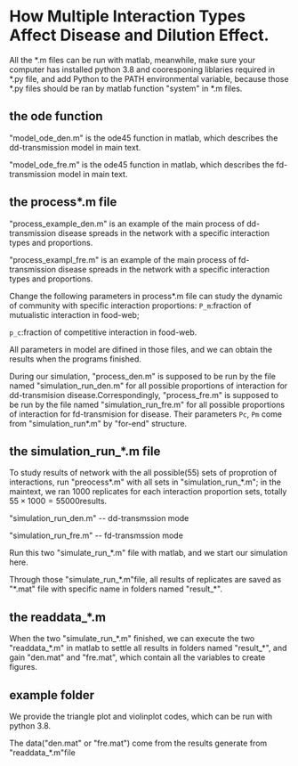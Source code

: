 # How Multiple Interaction Types Affect Disease and Dilution Effect.

All the \*.m files can be run with matlab, meanwhile, make sure your computer has installed python 3.8 and cooresponing liblaries required in \*.py file, and add Python to the PATH environmental variable, because those \*.py files should be ran by matlab function "system" in \*.m files.

## the ode function

"model_ode_den.m" is the ode45 function in matlab, which describes the dd-transmission model in main text.

"model_ode_fre.m" is the ode45 function in matlab, which describes the fd-transmission model in main text.

## the process*.m file
"process_example_den.m" is an example of the main process of dd-transmission disease spreads in the network with a specific interaction types and proportions.

"process_exampl_fre.m" is an example of the main process of fd-transmission disease spreads in the network with a specific interaction types and proportions.

Change the following parameters in process*.m file can study the dynamic of community with specific interaction proportions:
`P_m`:fraction of mutualistic interaction in food-web; 

`p_c`:fraction of competitive  interaction in food-web.

All parameters in model are difined in those files, and we can obtain the results when the programs finished. 


During our simulation, "process_den.m" is supposed to be run by the file named "simulation_run_den.m" for all possible proportions of interaction for dd-transmision disease.Correspondingly, "process_fre.m" is supposed to be run by the file named "simulation_run_fre.m" for all possible proportions of interaction for fd-transmision for disease. Their parameters `Pc`, `Pm` come from "simulation_run\*.m" by "for-end" structure.

## the simulation_run_\*.m file

To study results of network with the all possible(55) sets of proprotion of interactions, run "preocess*.m" with all sets in "simulation_run_\*.m";
in the maintext, we ran 1000 replicates for each interaction proportion sets, totally $55\times 1000=55000$results.


"simulation_run_den.m" -- dd-transmssion mode


"simulation_run_fre.m" -- fd-transmssion mode

Run this two "simulate_run_\*.m" file with matlab, and we start our simulation here.

Through those "simulate_run_\*.m"file, all results of replicates are saved as "\*.mat" file with specific name in folders named "result_\*".

## the readdata_\*.m
When the two "simulate_run_\*.m" finished, we can execute the two "readdata_\*.m" in matlab to settle all results in folders named "result_\*", and gain "den.mat" and "fre.mat", which contain all the variables to create figures.


## example folder
We provide the triangle plot and violinplot codes, which can be run with python 3.8.

The data("den.mat" or "fre.mat") come from the results generate from "readdata_\*.m"file
